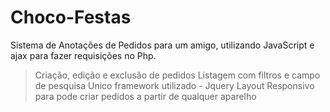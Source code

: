 # Choco-Festas
Sistema de Anotações de Pedidos para um amigo, utilizando JavaScript e ajax para fazer requisições no Php.
> Criação, edição e exclusão de pedidos
> Listagem com filtros e campo de pesquisa
> Unico framework utilizado - Jquery
> Layout Responsivo para pode criar pedidos a partir de qualquer aparelho
